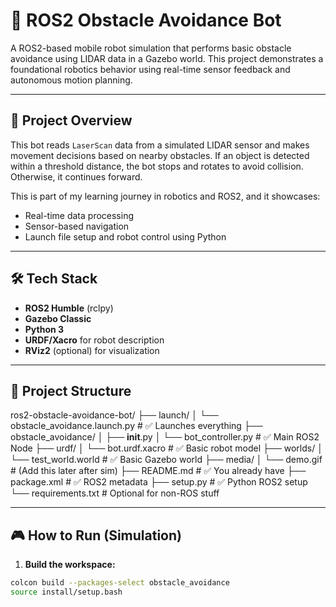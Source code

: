 # 🤖 ROS2 Obstacle Avoidance Bot

A ROS2-based mobile robot simulation that performs basic obstacle avoidance using LIDAR data in a Gazebo world. This project demonstrates a foundational robotics behavior using real-time sensor feedback and autonomous motion planning.

---

## 🚀 Project Overview

This bot reads `LaserScan` data from a simulated LIDAR sensor and makes movement decisions based on nearby obstacles. If an object is detected within a threshold distance, the bot stops and rotates to avoid collision. Otherwise, it continues forward.

This is part of my learning journey in robotics and ROS2, and it showcases:
- Real-time data processing
- Sensor-based navigation
- Launch file setup and robot control using Python

---

## 🛠️ Tech Stack

- **ROS2 Humble** (rclpy)
- **Gazebo Classic**
- **Python 3**
- **URDF/Xacro** for robot description
- **RViz2** (optional) for visualization

---

## 📁 Project Structure

ros2-obstacle-avoidance-bot/
├── launch/
│   └── obstacle_avoidance.launch.py        # ✅ Launches everything
├── obstacle_avoidance/
│   ├── __init__.py
│   └── bot_controller.py                   # ✅ Main ROS2 Node
├── urdf/
│   └── bot.urdf.xacro                      # ✅ Basic robot model
├── worlds/
│   └── test_world.world                    # ✅ Basic Gazebo world
├── media/
│   └── demo.gif                            # (Add this later after sim)
├── README.md                               # ✅ You already have
├── package.xml                             # ✅ ROS2 metadata
├── setup.py                                # ✅ Python ROS2 setup
└── requirements.txt                        # Optional for non-ROS stuff


---

## 🎮 How to Run (Simulation)

1. **Build the workspace:**

```bash
colcon build --packages-select obstacle_avoidance
source install/setup.bash
